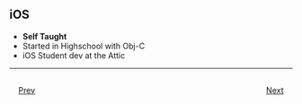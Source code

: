 ## iOS
- **Self Taught**
- Started in Highschool with Obj-C
- iOS Student dev at the Attic

***

<div style="padding: 16;">
	<div style="float: left">
		<a href="../README.md">Prev</a>
	</div>
	<div style="float: right">
		<a href="slides/college.md">Next</a>
	</div>
</div>